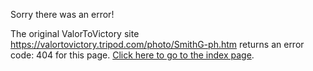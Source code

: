 

Sorry there was an error!

The original ValorToVictory site https://valortovictory.tripod.com/photo/SmithG-ph.htm returns an error code: 404 for this page. [Click here to go to the index page](../index.md).
